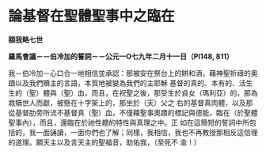 # 論基督在聖體聖事中之臨在


**額我略七世**

**羅馬會議－－伯冷加的誓詞－－公元一O七九年二月十一日（Pl148, 811）**





我－伯冷加－心口合一地相信並承認：那被安在祭台上的餅和酒，藉神聖祈禱的奧蹟以及我們贖主的言語，本質地被變為我們的主耶穌
基督的真的、本有的、活生生的（聖）體與（聖）血，而且，在祝聖之後，那受生於貞女（瑪利亞）的，那為救贖世人而獻，被懸在十字架上的，那坐於（天）父之
右的基督真肉體，以及那從基督肋旁所流不基督真（聖）血，不僅藉聖事奧蹟的標記與德能，臨在（於聖體聖事內），而且，還臨在於祂性體的特性與真理之中。正
如在這簡短的誓詞中所包括的，我一面誦讀，一面你們也了解；同樣，我相信，我也不再教授那相反這信理的道理。願天主以及言天主的聖福音，助佑我，（至死不
渝！）

